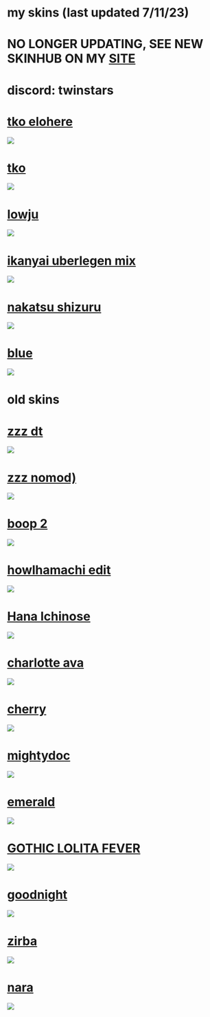 # my skins (last updated 7/11/23)
# NO LONGER UPDATING, SEE NEW SKINHUB ON MY [SITE](https://zenmoder.xyz/skins)

# discord: twinstars

# [tko elohere](https://twinstars.s-ul.eu/5tbX7hDP)
![](https://i.imgur.com/AIs66Ib.jpeg)

# [tko](https://twinstars.s-ul.eu/fXMMewyw)
![](https://i.imgur.com/itnZXZr.jpeg)

# [lowju](https://twinstars.s-ul.eu/52g7XZRP)
![](https://i.imgur.com/r9wa21U.jpeg)

# [ikanyai uberlegen mix](https://twinstars.s-ul.eu/lVIlkU9p)
![](https://i.imgur.com/YEWXdel.jpeg)

# [nakatsu shizuru](https://twinstars.s-ul.eu/Fz9zcHFP) 
![](https://i.imgur.com/EKYzm19.jpeg)

# [blue](https://twinstars.s-ul.eu/1SLIOWbv) 
![](https://i.imgur.com/QOxI9HF.jpeg)

# old skins

# [zzz dt](https://twelve14.s-ul.eu/KxXzTCWz) 
![](https://twelve14.s-ul.eu/OMkv0xB5)

# [zzz nomod)](https://twelve14.s-ul.eu/nARc6LOe) 
![](https://twelve14.s-ul.eu/uzgQHj0V)

# [boop 2](https://twelve14.s-ul.eu/EXwhEqYA) 
![](https://twelve14.s-ul.eu/wqsYGRL8)

# [howlhamachi edit](https://twelve14.s-ul.eu/kGERl2vC)
![](https://twelve14.s-ul.eu/DEgxAsYY)

# [Hana Ichinose](https://twelve14.s-ul.eu/HZVZ2Dpi)
![](https://twelve14.s-ul.eu/FFXhxANI)

# [charlotte ava](https://twelve14.s-ul.eu/ZgOYtpBY)
![](https://twelve14.s-ul.eu/KequNAtV)

# [cherry](https://twelve14.s-ul.eu/XWGkmq6i)
![](https://twelve14.s-ul.eu/3SqPQNRc)

# [mightydoc](https://twelve14.s-ul.eu/Ez7TQpa7)
![](https://twelve14.s-ul.eu/hUGFnh6Y)

# [emerald](https://twelve14.s-ul.eu/2oul97Eq)
![](https://twelve14.s-ul.eu/UudFaiJB)

# [GOTHIC LOLITA FEVER](https://twelve14.s-ul.eu/cP3IRFbw)
![](https://twelve14.s-ul.eu/DCLL7vRZ)

# [goodnight](https://twelve14.s-ul.eu/0p04b7W4)
![](https://twelve14.s-ul.eu/HYapuDKl)

# [zirba](https://twelve14.s-ul.eu/G6ve8blG)
![](https://twelve14.s-ul.eu/lNwnq928)

# [nara](https://twelve14.s-ul.eu/oTa657gj)
![](https://twelve14.s-ul.eu/bekAZc4i)
